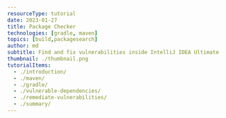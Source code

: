 ```yaml
---
resourceType: tutorial
date: 2023-01-27
title: Package Checker
technologies: [gradle, maven]
topics: [build,packagesearch]
author: md
subtitle: Find and fix vulnerabilities inside IntelliJ IDEA Ultimate
thumbnail: ./thumbnail.png
tutorialItems:
  - ./introduction/
  - ./maven/
  - ./gradle/
  - ./vulnerable-dependencies/
  - ./remediate-vulnerabilities/
  - ./summary/
---
```



